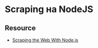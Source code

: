 # Scraping на NodeJS


## Resource

- [Scraping the Web With Node.js](https://scotch.io/tutorials/scraping-the-web-with-node-js)